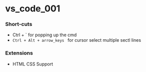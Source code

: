 # vs_code_001

### Short-cuts
-  Ctrl + ` for popping up the cmd
- `Ctrl + Alt + arrow_keys ` for cursor select multiple sectl lines

### Extensions
- HTML CSS Support

